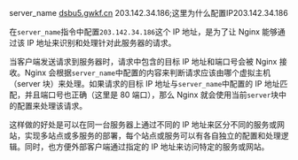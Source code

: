 server_name  [dsbu5.gwkf.cn](https://dsbu5.gwkf.cn/) 203.142.34.186;这里为什么配置IP203.142.34.186

在`server_name`指令中配置`203.142.34.186`这个 IP 地址，是为了让 Nginx 能够通过该 IP 地址来识别和处理针对此服务器的请求。



当客户端发送请求到服务器时，请求中包含的目标 IP 地址和端口号会被 Nginx 接收。Nginx 会根据`server_name`中配置的内容来判断请求应该由哪个虚拟主机（server 块）来处理。如果请求的目标 IP 地址与`server_name`中配置的 IP 地址匹配，并且端口号也正确（这里是 80 端口），那么 Nginx 就会使用当前`server`块中的配置来处理该请求。



这样做的好处是可以在同一台服务器上通过不同的 IP 地址来区分不同的服务或网站，实现多站点或多服务的部署，每个站点或服务可以有各自独立的配置和处理逻辑。同时，也方便外部客户端通过指定的 IP 地址来访问特定的服务或网站。



